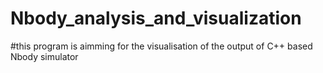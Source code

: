 # Nbody_analysis_and_visualization
 #this program is aimming for the visualisation of the output of C++ based Nbody simulator 
